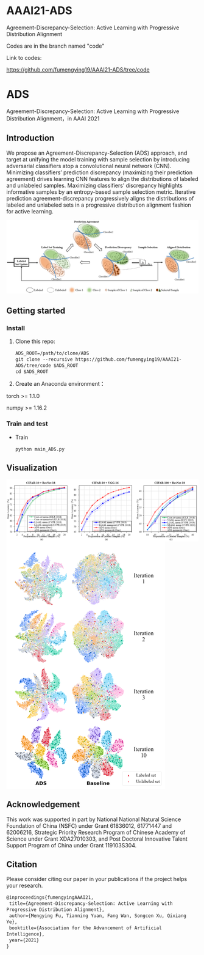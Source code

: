 # AAAI21-ADS
Agreement-Discrepancy-Selection: Active Learning with Progressive Distribution Alignment

Codes are in the branch named "code"

Link to codes:

https://github.com/fumengying19/AAAI21-ADS/tree/code

# ADS
Agreement-Discrepancy-Selection: Active Learning with Progressive Distribution Alignment，in AAAI 2021
## Introduction
We propose an Agreement-Discrepancy-Selection (ADS) approach, and target at unifying the model training with sample selection by introducing adversarial classifiers atop a
convolutional neural network (CNN). Minimizing classifiers’ prediction discrepancy (maximizing their prediction agreement) drives learning CNN features to align the distributions of labeled and unlabeled samples. Maximizing classifiers’ discrepancy highlights informative samples by an entropy-based sample selection metric. Iterative prediction agreement-discrepancy progressively aligns the distributions of labeled and unlabeled sets in a progressive distribution alignment fashion for active learning.

![](ADS.png)

## Getting started
### Install
1. Clone this repo:

    ~~~
    ADS_ROOT=/path/to/clone/ADS
    git clone --recursive https://github.com/fumengying19/AAAI21-ADS/tree/code $ADS_ROOT
    cd $ADS_ROOT
    ~~~
  
2. Create an Anaconda environment：

  torch >= 1.1.0

  numpy >= 1.16.2

### Train and test
- Train
    ~~~
    python main_ADS.py
    ~~~
    
 
 ## Visualization
 <img src='results.png' align="center">
 
 <img src='visual.png' align="center">


 ## Acknowledgement
This work was supported in part by National National Natural
Science Foundation of China (NSFC) under Grant
61836012, 61771447 and 62006216, Strategic Priority Research
Program of Chinese Academy of Science under Grant
XDA27010303, and Post Doctoral Innovative Talent Support
Program of China under Grant 119103S304.

 ## Citation
 Please consider citing our paper in your publications if the project helps your research.
 ~~~
 @inproceedings{fumengyingAAAI21,
  title={Agreement-Discrepancy-Selection: Active Learning with Progressive Distribution Alignment},
  author={Mengying Fu, Tianning Yuan, Fang Wan, Songcen Xu, Qixiang Ye},
  booktitle={Association for the Advancement of Artificial Intelligence},
  year={2021}
}
~~~
